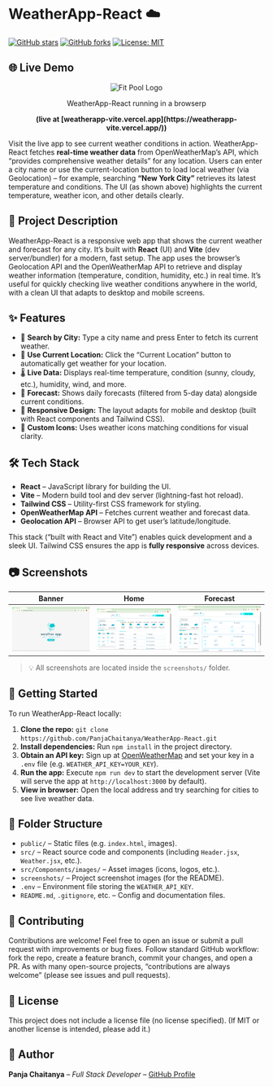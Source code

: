 # **WeatherApp-React** ☁️

[![GitHub stars](https://img.shields.io/github/stars/PanjaChaitanya/WeatherApp-React?style=social)](https://github.com/PanjaChaitanya/WeatherApp-React) [![GitHub forks](https://img.shields.io/github/forks/PanjaChaitanya/WeatherApp-React?style=social)](https://github.com/PanjaChaitanya/WeatherApp-React) [![License: MIT](https://img.shields.io/badge/License-MIT-green)]()

## 🌐 Live Demo
<div align="center">
  <img src="public/images/fitpool.png" alt="Fit Pool Logo" width="120" height="120"/>
  <p>WeatherApp-React running in a browserp</p>
  <b>(live at [weatherapp-vite.vercel.app](https://weatherapp-vite.vercel.app/))</b>
</div>


Visit the live app to see current weather conditions in action. WeatherApp-React fetches **real-time weather data** from OpenWeatherMap’s API, which “provides comprehensive weather details” for any location. Users can enter a city name or use the current-location button to load local weather (via Geolocation) – for example, searching **“New York City”** retrieves its latest temperature and conditions. The UI (as shown above) highlights the current temperature, weather icon, and other details clearly.

## 📖 Project Description

WeatherApp-React is a responsive web app that shows the current weather and forecast for any city. It’s built with **React** (UI) and **Vite** (dev server/bundler) for a modern, fast setup. The app uses the browser’s Geolocation API and the OpenWeatherMap API to retrieve and display weather information (temperature, condition, humidity, etc.) in real time. It’s useful for quickly checking live weather conditions anywhere in the world, with a clean UI that adapts to desktop and mobile screens.

## ✨ Features

* 🔎 **Search by City:** Type a city name and press Enter to fetch its current weather.
* 📍 **Use Current Location:** Click the “Current Location” button to automatically get weather for your location.
* 🌡️ **Live Data:** Displays real-time temperature, condition (sunny, cloudy, etc.), humidity, wind, and more.
* 📅 **Forecast:** Shows daily forecasts (filtered from 5-day data) alongside current conditions.
* 📱 **Responsive Design:** The layout adapts for mobile and desktop (built with React components and Tailwind CSS).
* 🎨 **Custom Icons:** Uses weather icons matching conditions for visual clarity.

## 🛠️ Tech Stack

* **React** – JavaScript library for building the UI.
* **Vite** – Modern build tool and dev server (lightning-fast hot reload).
* **Tailwind CSS** – Utility-first CSS framework for styling.
* **OpenWeatherMap API** – Fetches current weather and forecast data.
* **Geolocation API** – Browser API to get user’s latitude/longitude.

This stack (“built with React and Vite”) enables quick development and a sleek UI. Tailwind CSS ensures the app is **fully responsive** across devices.

## 📷 Screenshots
| Banner                           | Home                         | Forecast                               |
| ------------------------------------------ | -------------------------------------- | --------------------------------------- |
| ![Banner](screenshots/HomeBanner.png) | ![BMI](screenshots/Home.png) | ![Stopwatch](screenshots/Forecast.png) |

> 💡 All screenshots are located inside the `screenshots/` folder.

## 🚀 Getting Started

To run WeatherApp-React locally:

1. **Clone the repo:** `git clone https://github.com/PanjaChaitanya/WeatherApp-React.git`
2. **Install dependencies:** Run `npm install` in the project directory.
3. **Obtain an API key:** Sign up at [OpenWeatherMap](https://openweathermap.org/) and set your key in a `.env` file (e.g. `WEATHER_API_KEY=YOUR_KEY`).
4. **Run the app:** Execute `npm run dev` to start the development server (Vite will serve the app at `http://localhost:3000` by default).
5. **View in browser:** Open the local address and try searching for cities to see live weather data.

## 📁 Folder Structure

* `public/` – Static files (e.g. `index.html`, images).
* `src/` – React source code and components (including `Header.jsx`, `Weather.jsx`, etc.).
* `src/Components/images/` – Asset images (icons, logos, etc.).
* `screenshots/` – Project screenshot images (for the README).
* `.env` – Environment file storing the `WEATHER_API_KEY`.
* `README.md`, `.gitignore`, etc. – Config and documentation files.

## 🤝 Contributing

Contributions are welcome! Feel free to open an issue or submit a pull request with improvements or bug fixes. Follow standard GitHub workflow: fork the repo, create a feature branch, commit your changes, and open a PR. As with many open-source projects, “contributions are always welcome” (please see issues and pull requests).

## 📄 License

This project does not include a license file (no license specified). (If MIT or another license is intended, please add it.)

## 👤 Author

**Panja Chaitanya** – *Full Stack Developer* – [GitHub Profile](https://github.com/PanjaChaitanya)
